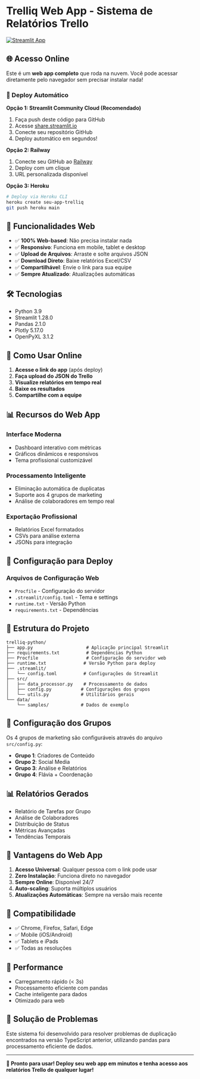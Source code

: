 # Trelliq Web App - Sistema de Relatórios Trello

[![Streamlit App](https://static.streamlit.io/badges/streamlit_badge_black_white.svg)](https://your-app-name.streamlit.app)

## 🌐 Acesso Online

Este é um **web app completo** que roda na nuvem. Você pode acessar diretamente pelo navegador sem precisar instalar nada!

### 🚀 Deploy Automático

**Opção 1: Streamlit Community Cloud (Recomendado)**
1. Faça push deste código para GitHub
2. Acesse [share.streamlit.io](https://share.streamlit.io)
3. Conecte seu repositório GitHub
4. Deploy automático em segundos!

**Opção 2: Railway**
1. Conecte seu GitHub ao [Railway](https://railway.app)
2. Deploy com um clique
3. URL personalizada disponível

**Opção 3: Heroku**
```bash
# Deploy via Heroku CLI
heroku create seu-app-trelliq
git push heroku main
```

## 📱 Funcionalidades Web

- ✅ **100% Web-based**: Não precisa instalar nada
- ✅ **Responsivo**: Funciona em mobile, tablet e desktop  
- ✅ **Upload de Arquivos**: Arraste e solte arquivos JSON
- ✅ **Download Direto**: Baixe relatórios Excel/CSV
- ✅ **Compartilhável**: Envie o link para sua equipe
- ✅ **Sempre Atualizado**: Atualizações automáticas

## 🛠️ Tecnologias

- Python 3.9
- Streamlit 1.28.0
- Pandas 2.1.0
- Plotly 5.17.0
- OpenPyXL 3.1.2

## 🎯 Como Usar Online

1. **Acesse o link do app** (após deploy)
2. **Faça upload do JSON do Trello** 
3. **Visualize relatórios em tempo real**
4. **Baixe os resultados** 
5. **Compartilhe com a equipe**

## 📊 Recursos do Web App

### Interface Moderna
- Dashboard interativo com métricas
- Gráficos dinâmicos e responsivos
- Tema profissional customizável

### Processamento Inteligente
- Eliminação automática de duplicatas
- Suporte aos 4 grupos de marketing
- Análise de colaboradores em tempo real

### Exportação Profissional
- Relatórios Excel formatados
- CSVs para análise externa
- JSONs para integração

## 🔧 Configuração para Deploy

### Arquivos de Configuração Web
- `Procfile` - Configuração do servidor
- `.streamlit/config.toml` - Tema e settings
- `runtime.txt` - Versão Python
- `requirements.txt` - Dependências

## 📁 Estrutura do Projeto

```
trelliq-python/
├── app.py                    # Aplicação principal Streamlit
├── requirements.txt          # Dependências Python
├── Procfile                  # Configuração do servidor web
├── runtime.txt              # Versão Python para deploy
├── .streamlit/
│   └── config.toml          # Configurações do Streamlit
├── src/
│   ├── data_processor.py    # Processamento de dados
│   ├── config.py           # Configurações dos grupos
│   └── utils.py            # Utilitários gerais
└── data/
    └── samples/            # Dados de exemplo
```

## 🔧 Configuração dos Grupos

Os 4 grupos de marketing são configuráveis através do arquivo `src/config.py`:

- **Grupo 1**: Criadores de Conteúdo
- **Grupo 2**: Social Media  
- **Grupo 3**: Análise e Relatórios
- **Grupo 4**: Flávia + Coordenação

## 📊 Relatórios Gerados

- Relatório de Tarefas por Grupo
- Análise de Colaboradores
- Distribuição de Status
- Métricas Avançadas
- Tendências Temporais

## 🌟 Vantagens do Web App

1. **Acesso Universal**: Qualquer pessoa com o link pode usar
2. **Zero Instalação**: Funciona direto no navegador
3. **Sempre Online**: Disponível 24/7
4. **Auto-scaling**: Suporta múltiplos usuários
5. **Atualizações Automáticas**: Sempre na versão mais recente

## 📱 Compatibilidade

- ✅ Chrome, Firefox, Safari, Edge
- ✅ Mobile (iOS/Android)
- ✅ Tablets e iPads
- ✅ Todas as resoluções

## 🚀 Performance

- Carregamento rápido (< 3s)
- Processamento eficiente com pandas
- Cache inteligente para dados
- Otimizado para web

## 🐛 Solução de Problemas

Este sistema foi desenvolvido para resolver problemas de duplicação encontrados na versão TypeScript anterior, utilizando pandas para processamento eficiente de dados.

---

**🎉 Pronto para usar! Deploy seu web app em minutos e tenha acesso aos relatórios Trello de qualquer lugar!**
